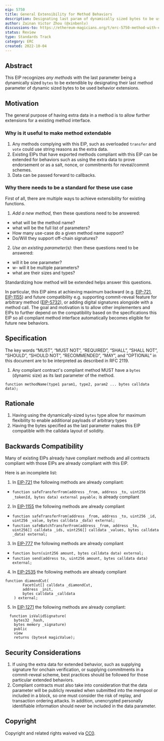 ```yaml
---
eip: 5750
title: General Extensibility for Method Behaviors
description: Designating last param of dynamically sized bytes to be used for behavior extensions of methods.
author: Zainan Victor Zhou (@xinbenlv)
discussions-to: https://ethereum-magicians.org/t/erc-5750-method-with-extra-data/11176
status: Review
type: Standards Track
category: ERC
created: 2022-10-04
---
```


## Abstract

This EIP recognizes _any methods_ with the last parameter being a dynamically sized `bytes` to be extendible by designating their last method parameter of dynamic sized bytes to be used behavior extensions.

## Motivation

The general purpose of having extra data in a method is to allow further extensions for a existing method interface.

### Why is it useful to make method extendable

1. Any methods complying with this EIP, such as overloaded `transfer` and `vote` could use string reasons as the extra data.
2. Existing EIPs that have exported methods compliant with this EIP can be extended for behaviors such as using the extra data to prove endorsement or as a salt, nonce, or commitments for reveal/commit schemes.
3. Data can be passed forward to callbacks.

### Why there needs to be a standard for these use case

First of all, there are multiple ways to achieve extensibility for existing functions.

1. _Add a new method_, then these questions need to be answered:

- what will be the method name?
- what will be the full list of parameters?
- How many use-case do a given method name support?
- Do/Will they support off-chain signatures?

2. _Use an existing parameter(s)_: then these questions need to be answered:

- will it be one parameter?
- w- will it be multiple parameters?
- what are their sizes and types?

Standardizing how method will be extended helps answer this questions.

In particular, this EIP aims at achieving maximum backward (e.g. [EIP-721](./eip-721.md), [EIP-1155](./eip-1155.md)) and future compatibility e.g. supporting commit-reveal feature for arbitrary method ([EIP-5732](./eip-5732.md)), or adding digital signatures alongside with a method call. The goal and motivation is to allow other implementers and EIPs to further depend on the compatibility based on the specifications this EIP so all compliant method interface automatically becomes eligible for future new behaviors.

## Specification

The key words “MUST”, “MUST NOT”, “REQUIRED”, “SHALL”, “SHALL NOT”, “SHOULD”, “SHOULD NOT”, “RECOMMENDED”, “MAY”, and “OPTIONAL” in this document are to be interpreted as described in RFC 2119.

1. Any compliant contract's compliant method MUST have a `bytes` (dynamic size) as its last parameter of the method.

```solidity
function methodName(type1 param1, type2, param2 ... bytes calldata data);
```

## Rationale

1. Having using the dynamically-sized `bytes` type allow for maximum flexibility to enable additional payloads of arbitrary types
2. Having the bytes specified as the last parameter makes this EIP compatible with the calldata layout of solidity.

## Backwards Compatibility

Many of existing EIPs already have compliant methods and all contracts compliant with those EIPs are already compliant with this EIP.

Here is an incomplete list:

1. In [EIP-721](./eip-721.md) the following methods are already compliant:

- `function safeTransferFrom(address _from, address _to, uint256 _tokenId, bytes data) external payable;` is already compliant

2. In [EIP-1155](./eip-1155.md) the following methods are already compliant

- `function safeTransferFrom(address _from, address _to, uint256 _id, uint256 _value, bytes calldata _data) external;`
- `function safeBatchTransferFrom(address _from, address _to, uint256[] calldata _ids, uint256[] calldata _values, bytes calldata _data) external;`

3. In [EIP-777](./eip-777.md) the following methods are already compliant

- `function burn(uint256 amount, bytes calldata data) external;`
- `function send(address to, uint256 amount, bytes calldata data) external;`

4. In [EIP-2535](./eip-2535.md) the following methods are already compliant

```solidity
function diamondCut(
        FacetCut[] calldata _diamondCut,
        address _init,
        bytes calldata _calldata
    ) external;
```

5. In [EIP-1271](./eip-1271.md) the following methods are already compliant:

```solidity
  function isValidSignature(
    bytes32 _hash,
    bytes memory _signature)
    public
    view
    returns (bytes4 magicValue);
```

## Security Considerations

1. If using the extra data for extended behavior, such as supplying signature for onchain verification, or supplying commitments in a commit-reveal scheme, best practices should be followed for those particular extended behaviors.
2. Compliant contracts must also take into consideration that the data parameter will be publicly revealed when submitted into the mempool or included in a block, so one must consider the risk of replay, and transaction ordering attacks. In addition, unencrypted personally identifiable information should never be included in the data parameter.

## Copyright

Copyright and related rights waived via [CC0](../LICENSE.md).
